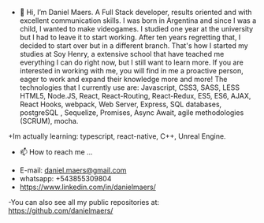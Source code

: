 - 👋 Hi, I’m Daniel Maers. A Full Stack developer, results oriented and with excellent communication skills. I was born in Argentina and since I was a child, I wanted to make videogames. I studied one year at the university but I had to leave it to start working. After ten years regretting that, I decided to start over but in a different branch.
That's how I started my studies at Soy Henry, a extensive school that have teached me everything I can do right now, but I still want to learn more. 
If you are interested in working with me, you will find in me a proactive person, eager to work and expand their knowledge more and more! The technologies that I currently use are: Javascript, CSS3, SASS, LESS HTML5, Node.JS, React, React-Routing, React-Redux, ES5, ES6, AJAX, React Hooks, webpack, Web Server, Express, SQL databases, postgreSQL , Sequelize, Promises, Async Await, agile methodologies (SCRUM), mocha.

+Im actually learning: typescript, react-native, C++, Unreal Engine.

- 📫 How to reach me ...
+ E-mail: daniel.maers@gmail.com
+ whatsapp: +543855309804
+ https://www.linkedin.com/in/danielmaers/

-You can also see all my public repositories at:
https://github.com/danielmaers/

  
<!---
danielmaers/danielmaers is a ✨ special ✨ repository because its `README.md` (this file) appears on your GitHub profile.
You can click the Preview link to take a look at your changes.
--->
